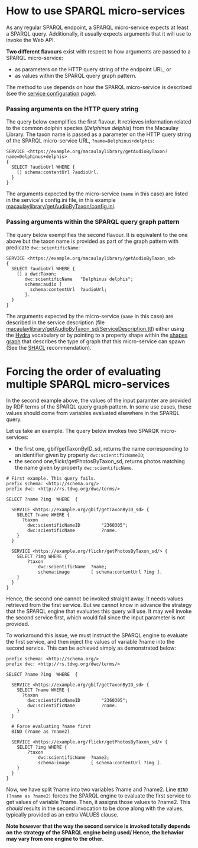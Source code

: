 # How to use SPARQL micro-services

As any regular SPARQL endpoint, a SPARQL micro-service expects at least a SPARQL query. Additionally, it usually expects arguments that it will use to invoke the Web API.

__Two different flavours__ exist with respect to how arguments are passed to a SPARQL micro-service: 
- as parameters on the HTTP query string of the endpoint URL, or
- as values within the SPARQL query graph pattern.

The method to use depends on how the SPARQL micro-service is described (see the [service configuration](02-config.md) page).

### Passing arguments on the HTTP query string

The query below exemplifies the first flavour. It retrieves information related to the common dolphin species (*Delphinus delphis*) from the Macaulay Library. The taxon name is passed as a parameter on the HTTP query string of the SPARQL micro-service URL, ```?name=Delphinus+delphis```:

```sparql
SERVICE <https://example.org/macaulaylibrary/getAudioByTaxon?name=Delphinus+delphis>
{
  SELECT ?audioUrl WHERE {
    [] schema:contentUrl ?audioUrl.
  }
}
```

The arguments expected by the micro-service (```name``` in this case) are listed in the service's config.ini file, in this example [macaulaylibrary/getAudioByTaxon/config.ini](../services/macaulaylibrary/getAudioByTaxon/config.ini).


### Passing arguments within the SPARQL query graph pattern

The query below exemplifies the second flavour. It is equivalent to the one above but the taxon name is provided as part of the graph pattern with predicate ```dwc:scientificName```:

```sparql
SERVICE <https://example.org/macaulaylibrary/getAudioByTaxon_sd>
{
  SELECT ?audioUrl WHERE {
    [] a dwc:Taxon;
       dwc:scientificName   "Delphinus delphis";
       schema:audio [
         schema:contentUrl  ?audioUrl;
       ].
  }
}
```

The arguments expected by the micro-service (```name``` in this case) are described in the service description (file [macaulaylibrary/getAudioByTaxon_sd/ServiceDescription.ttl](../services/macaulaylibrary/getAudioByTaxon_sd/ServiceDescription.ttl)) either using the [Hydra](https://www.hydra-cg.com/spec/latest/core/) vocabulary or by pointing to a property shape within the [shapes graph](../services/macaulaylibrary/getAudioByTaxon_sd/ShapesGraph.ttl) that describes the type of graph that this micro-service can spawn (See the [SHACL](https://www.w3.org/TR/shacl/) recommendation).


# Forcing the order of evaluating multiple SPARQL micro-services

In the second example above, the values of the input paramter are provided by RDF terms of the SPARQL query graph pattern.
In some use cases, these values should come from variables evaluated elsewhere in the SPARQL query.

Let us take an example. The query below invokes two SPARQK micro-services:
  * the first one, gbif/getTaxonByID_sd, returns the name corresponding to an identifier given by property `dwc:scientificNameID`;
  * the second one,flickr/getPhotosByTaxon_sd, returns photos matching the name given by property `dwc:scientificName`.

```sparql
# First example. This query fails.
prefix schema: <http://schema.org/>
prefix dwc: <http://rs.tdwg.org/dwc/terms/>

SELECT ?name ?img  WHERE  {
 
  SERVICE <https://example.org/gbif/getTaxonByID_sd> {		
    SELECT ?name WHERE {
      ?taxon
        dwc:scientificNameID        "2360305";
        dwc:scientificName          ?name.
    }
  }

  SERVICE <https://example.org/flickr/getPhotosByTaxon_sd/> {		
    SELECT ?img WHERE {
        ?taxon
            dwc:scientificName  ?name;
            schema:image        [ schema:contentUrl ?img ].
    }
  }
}
```

Hence, the second one cannot be invoked straight away. It needs values retrieved from the first service. But we cannot know in advance the strategy that the SPARQL engine that evaluates this query will use. It may well invoke the second service first, which would fail since the input parameter is not provided.

To workaround this issue, we must instruct the SPARQL engine to evaluate the first service, and then inject the values of variable ?name into the second service. This can be achieved simply as demonstrated below:

```sparql
prefix schema: <http://schema.org/>
prefix dwc: <http://rs.tdwg.org/dwc/terms/>

SELECT ?name ?img  WHERE  {
 
  SERVICE <https://example.org/gbif/getTaxonByID_sd> {		
    SELECT ?name WHERE {
      ?taxon
        dwc:scientificNameID        "2360305";
        dwc:scientificName          ?name.
    }
  }

  # Force evaluating ?name first
  BIND (?name as ?name2)

  SERVICE <https://example.org/flickr/getPhotosByTaxon_sd/> {		
    SELECT ?img WHERE {
        ?taxon
            dwc:scientificName  ?name2;
            schema:image        [ schema:contentUrl ?img ].
    }
  }
}
```

Now, we have split ?name into two variables ?name and ?name2. Line `BIND (?name as ?name2)` forces the SPARQL engine to evaluate the first service to get values of variable ?name. Then, it assigns those values to ?name2. 
This *should* results in the second invocation to be done along with the values, typically provided as an extra VALUES clause.

**Note however that the way the second service is invoked totally depends on the strategy of the SPARQL engine being used/ Hence, the behavior may vary from one engine to the other.**

